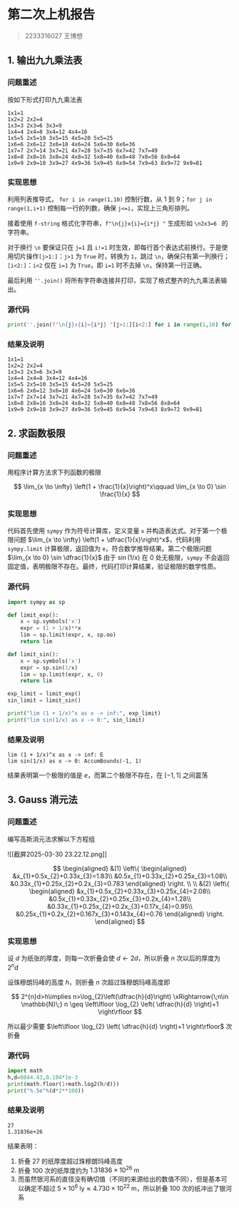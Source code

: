 # 第二次上机报告

> 2233316027 王博想

## 1. 输出九九乘法表

### 问题重述

按如下形式打印九九乘法表

```
1x1=1 
1x2=2 2x2=4 
1x3=3 2x3=6 3x3=9 
1x4=4 2x4=8 3x4=12 4x4=16 
1x5=5 2x5=10 3x5=15 4x5=20 5x5=25 
1x6=6 2x6=12 3x6=18 4x6=24 5x6=30 6x6=36 
1x7=7 2x7=14 3x7=21 4x7=28 5x7=35 6x7=42 7x7=49 
1x8=8 2x8=16 3x8=24 4x8=32 5x8=40 6x8=48 7x8=56 8x8=64 
1x9=9 2x9=18 3x9=27 4x9=36 5x9=45 6x9=54 7x9=63 8x9=72 9x9=81 
```

### 实现思想

利用列表推导式， `for i in range(1,10)` 控制行数，从 1 到 9；`for j in range(1,i+1)` 控制每一行的列数，确保 `j<=i`，实现上三角形排列。

接着使用 `f-string` 格式化字符串，`f"\n{j}x{i}={i*j} "` 生成形如 `\n2x3=6 ` 的字符串。

对于换行 `\n` 要保证只在 `j=1` 且 `i!=1` 时生效，即每行首个表达式前换行。于是使用切片操作`[j>1:]`：`j>1` 为 `True` 时，转换为 `1`，跳过 `\n`，确保只有第一列换行；`[i<2:]`：`i<2` 仅在 `i=1` 为 `True`，即 `i=1` 时不去掉 `\n`，保持第一行正确。

最后利用 `''.join()` 将所有字符串连接并打印，实现了格式整齐的九九乘法表输出。

### 源代码

```python
print(''.join(f"\n{j}x{i}={i*j} "[j>1:][i<2:] for i in range(1,10) for j in range(1,i+1)))
```

### 结果及说明

```
1x1=1 
1x2=2 2x2=4 
1x3=3 2x3=6 3x3=9 
1x4=4 2x4=8 3x4=12 4x4=16 
1x5=5 2x5=10 3x5=15 4x5=20 5x5=25 
1x6=6 2x6=12 3x6=18 4x6=24 5x6=30 6x6=36 
1x7=7 2x7=14 3x7=21 4x7=28 5x7=35 6x7=42 7x7=49 
1x8=8 2x8=16 3x8=24 4x8=32 5x8=40 6x8=48 7x8=56 8x8=64 
1x9=9 2x9=18 3x9=27 4x9=36 5x9=45 6x9=54 7x9=63 8x9=72 9x9=81 
```

## 2. 求函数极限

### 问题重述

用程序计算方法求下列函数的极限

$$
\lim_{x \to \infty} \left(1 + \frac{1}{x}\right)^x\qquad  \lim_{x \to 0} \sin \frac{1}{x}
$$

### 实现思想

代码首先使用 `sympy` 作为符号计算库，定义变量 `x` 并构造表达式。对于第一个极限问题 $\lim_{x \to \infty} \left(1 + \dfrac{1}{x}\right)^x$，代码利用 `sympy.limit` 计算极限，返回值为 `e`，符合数学推导结果。第二个极限问题 $\lim_{x \to 0} \sin \dfrac{1}{x}$ 由于 $\sin(1/x)$ 在 $0$ 处无极限，`sympy` 不会返回固定值，表明极限不存在。最终，代码打印计算结果，验证极限的数学性质。

### 源代码

```python
import sympy as sp

def limit_exp():
    x = sp.symbols('x')
    expr = (1 + 1/x)**x
    lim = sp.limit(expr, x, sp.oo)
    return lim

def limit_sin():
    x = sp.symbols('x')
    expr = sp.sin(1/x)
    lim = sp.limit(expr, x, 0)
    return lim

exp_limit = limit_exp()
sin_limit = limit_sin()

print("lim (1 + 1/x)^x as x -> inf:", exp_limit)
print("lim sin(1/x) as x -> 0:", sin_limit)
```

### 结果及说明

```
lim (1 + 1/x)^x as x -> inf: E
lim sin(1/x) as x -> 0: AccumBounds(-1, 1)
```

结果表明第一个极限的值是 $e$，而第二个极限不存在，在 $[-1, 1]$ 之间震荡

## 3. Gauss 消元法

### 问题重述

编写高斯消元法求解以下方程组

![[截屏2025-03-30 23.22.12.png]]

$$
\begin{aligned}
&(1)
\left\{
\begin{aligned}
&x_{1}+0.5x_{2}+0.33x_{3}=1.83\\
&0.5x_{1}+0.33x_{2}+0.25x_{3}=1.08\\
&0.33x_{1}+0.25x_{2}+0.2x_{3}=0.783
\end{aligned}
\right.
\\
\\
&(2)
\left\{
\begin{aligned}
&x_{1}+0.5x_{2}+0.33x_{3}+0.25x_{4}=2.08\\
&0.5x_{1}+0.33x_{2}+0.25x_{3}+0.2x_{4}=1.28\\
&0.33x_{1}+0.25x_{2}+0.2x_{3}+0.17x_{4}=0.95\\
&0.25x_{1}+0.2x_{2}+0.167x_{3}+0.143x_{4}=0.76
\end{aligned}
\right.
\end{aligned}
$$


### 实现思想

设 $d$ 为纸张的厚度，则每一次折叠会使 $d \leftarrow 2d$，所以折叠 $n$ 次以后的厚度为 $2^{n}d$

设珠穆朗玛峰的高度 $h$，则折叠 $n$ 次超过珠穆朗玛峰高度即

$$
2^{n}d>h\implies n>\log_{2}\left(\dfrac{h}{d}\right) \xRightarrow{\;n\in \mathbb{N}\;} n \geq \left\lfloor \log_{2} \left( \dfrac{h}{d} \right)+1  \right\rfloor 
$$

所以最少需要 $\left\lfloor \log_{2} \left( \dfrac{h}{d} \right)+1  \right\rfloor$ 次折叠

### 源代码

```python
import math
h,d=8844.43,0.104*1e-3
print(math.floor(1+math.log2(h/d)))
print("%.5e"%(d*2**100))
```

### 结果及说明

```
27
1.31836e+26
```

结果表明：

1. 折叠 $27$ 的纸厚度超过珠穆朗玛峰高度
2. 折叠 $100$ 次的纸厚度约为 $1.31836 \times 10^{26} \;\mathrm{m}$
3. 而虽然银河系的直径没有确切值（不同的来源给出的数值不同），但是基本可以确定不超过 $5 \times 10 ^{6}\; \text{ly} \approx 4.730 \times 10 ^{22}\;\mathrm{m}$，所以折叠 $100$ 次的纸冲出了银河系